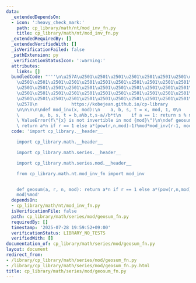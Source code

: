 ```yaml
---
data:
  _extendedDependsOn:
  - icon: ':heavy_check_mark:'
    path: cp_library/math/nt/mod_inv_fn.py
    title: cp_library/math/nt/mod_inv_fn.py
  _extendedRequiredBy: []
  _extendedVerifiedWith: []
  _isVerificationFailed: false
  _pathExtension: py
  _verificationStatusIcon: ':warning:'
  attributes:
    links: []
  bundledCode: "'''\n\u257A\u2501\u2501\u2501\u2501\u2501\u2501\u2501\u2501\u2501\u2501\
    \u2501\u2501\u2501\u2501\u2501\u2501\u2501\u2501\u2501\u2501\u2501\u2501\u2501\
    \u2501\u2501\u2501\u2501\u2501\u2501\u2501\u2501\u2501\u2501\u2501\u2501\u2501\
    \u2501\u2501\u2501\u2501\u2501\u2501\u2501\u2501\u2501\u2501\u2501\u2501\u2501\
    \u2501\u2501\u2501\u2501\u2501\u2501\u2501\u2501\u2501\u2501\u2501\u2501\u2501\
    \u2578\n             https://kobejean.github.io/cp-library               \n'''\n\
    \n\n\n\n\ndef mod_inv(x, mod):\n    a, b, s, t = x, mod, 1, 0\n    while b:\n\
    \        a, b, s, t = b,a%b,t,s-a//b*t\n    if a == 1: return s % mod\n    raise\
    \ ValueError(f\"{x} is not invertible in mod {mod}\")\n\ndef geosum(a, r, n, mod):\
    \ return a*n if r == 1 else a*(pow(r,n,mod)-1)%mod*mod_inv(r-1, mod)%mod\n"
  code: 'import cp_library.__header__

    import cp_library.math.__header__

    import cp_library.math.series.__header__

    import cp_library.math.series.mod.__header__

    from cp_library.math.nt.mod_inv_fn import mod_inv


    def geosum(a, r, n, mod): return a*n if r == 1 else a*(pow(r,n,mod)-1)%mod*mod_inv(r-1,
    mod)%mod'
  dependsOn:
  - cp_library/math/nt/mod_inv_fn.py
  isVerificationFile: false
  path: cp_library/math/series/mod/geosum_fn.py
  requiredBy: []
  timestamp: '2025-07-28 19:59:52+09:00'
  verificationStatus: LIBRARY_NO_TESTS
  verifiedWith: []
documentation_of: cp_library/math/series/mod/geosum_fn.py
layout: document
redirect_from:
- /library/cp_library/math/series/mod/geosum_fn.py
- /library/cp_library/math/series/mod/geosum_fn.py.html
title: cp_library/math/series/mod/geosum_fn.py
---
```

